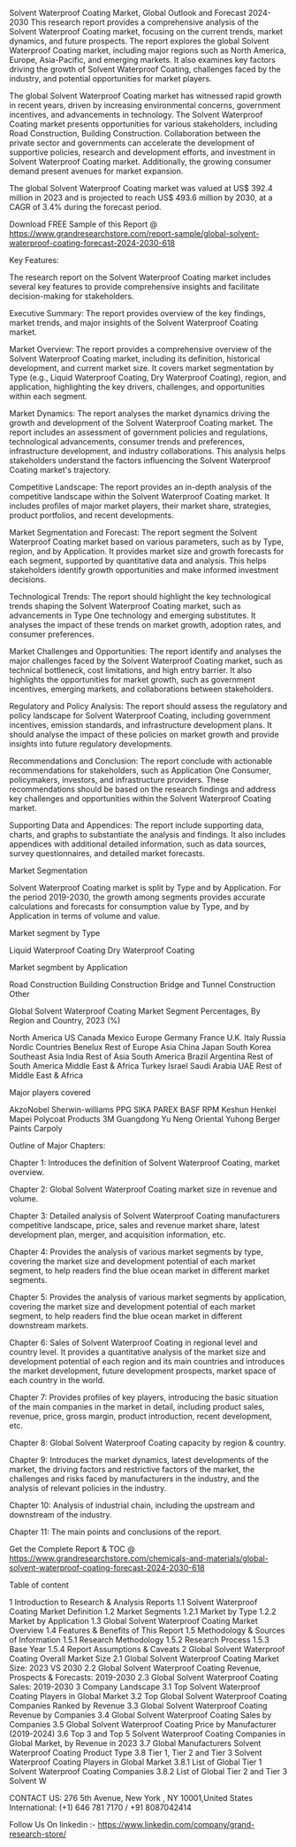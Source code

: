 Solvent Waterproof Coating Market, Global Outlook and Forecast 2024-2030
This research report provides a comprehensive analysis of the Solvent Waterproof Coating market, focusing on the current trends, market dynamics, and future prospects. The report explores the global Solvent Waterproof Coating market, including major regions such as North America, Europe, Asia-Pacific, and emerging markets. It also examines key factors driving the growth of Solvent Waterproof Coating, challenges faced by the industry, and potential opportunities for market players.

The global Solvent Waterproof Coating market has witnessed rapid growth in recent years, driven by increasing environmental concerns, government incentives, and advancements in technology. The Solvent Waterproof Coating market presents opportunities for various stakeholders, including Road Construction, Building Construction. Collaboration between the private sector and governments can accelerate the development of supportive policies, research and development efforts, and investment in Solvent Waterproof Coating market. Additionally, the growing consumer demand present avenues for market expansion.

The global Solvent Waterproof Coating market was valued at US$ 392.4 million in 2023 and is projected to reach US$ 493.6 million by 2030, at a CAGR of 3.4% during the forecast period.

Download FREE Sample of this Report @ https://www.grandresearchstore.com/report-sample/global-solvent-waterproof-coating-forecast-2024-2030-618


Key Features:

The research report on the Solvent Waterproof Coating market includes several key features to provide comprehensive insights and facilitate decision-making for stakeholders.

Executive Summary: The report provides overview of the key findings, market trends, and major insights of the Solvent Waterproof Coating market.

Market Overview: The report provides a comprehensive overview of the Solvent Waterproof Coating market, including its definition, historical development, and current market size. It covers market segmentation by Type (e.g., Liquid Waterproof Coating, Dry Waterproof Coating), region, and application, highlighting the key drivers, challenges, and opportunities within each segment.

Market Dynamics: The report analyses the market dynamics driving the growth and development of the Solvent Waterproof Coating market. The report includes an assessment of government policies and regulations, technological advancements, consumer trends and preferences, infrastructure development, and industry collaborations. This analysis helps stakeholders understand the factors influencing the Solvent Waterproof Coating market's trajectory.

Competitive Landscape: The report provides an in-depth analysis of the competitive landscape within the Solvent Waterproof Coating market. It includes profiles of major market players, their market share, strategies, product portfolios, and recent developments.

Market Segmentation and Forecast: The report segment the Solvent Waterproof Coating market based on various parameters, such as by Type, region, and by Application. It provides market size and growth forecasts for each segment, supported by quantitative data and analysis. This helps stakeholders identify growth opportunities and make informed investment decisions.

Technological Trends: The report should highlight the key technological trends shaping the Solvent Waterproof Coating market, such as advancements in Type One technology and emerging substitutes. It analyses the impact of these trends on market growth, adoption rates, and consumer preferences.

Market Challenges and Opportunities: The report identify and analyses the major challenges faced by the Solvent Waterproof Coating market, such as technical bottleneck, cost limitations, and high entry barrier. It also highlights the opportunities for market growth, such as government incentives, emerging markets, and collaborations between stakeholders.

Regulatory and Policy Analysis: The report should assess the regulatory and policy landscape for Solvent Waterproof Coating, including government incentives, emission standards, and infrastructure development plans. It should analyse the impact of these policies on market growth and provide insights into future regulatory developments.

Recommendations and Conclusion: The report conclude with actionable recommendations for stakeholders, such as Application One Consumer, policymakers, investors, and infrastructure providers. These recommendations should be based on the research findings and address key challenges and opportunities within the Solvent Waterproof Coating market.

Supporting Data and Appendices: The report include supporting data, charts, and graphs to substantiate the analysis and findings. It also includes appendices with additional detailed information, such as data sources, survey questionnaires, and detailed market forecasts.

Market Segmentation

Solvent Waterproof Coating market is split by Type and by Application. For the period 2019-2030, the growth among segments provides accurate calculations and forecasts for consumption value by Type, and by Application in terms of volume and value.



Market segment by Type



Liquid Waterproof Coating
Dry Waterproof Coating


Market segmbent by Application



Road Construction
Building Construction
Bridge and Tunnel Construction
Other


Global Solvent Waterproof Coating Market Segment Percentages, By Region and Country, 2023 (%)



North America
US
Canada
Mexico
Europe
Germany
France
U.K.
Italy
Russia
Nordic Countries
Benelux
Rest of Europe
Asia
China
Japan
South Korea
Southeast Asia
India
Rest of Asia
South America
Brazil
Argentina
Rest of South America
Middle East & Africa
Turkey
Israel
Saudi Arabia
UAE
Rest of Middle East & Africa


Major players covered



AkzoNobel
Sherwin-williams
PPG
SIKA
PAREX
BASF
RPM
Keshun
Henkel
Mapei
Polycoat Products
3M
Guangdong Yu Neng
Oriental Yuhong
Berger Paints
Carpoly


Outline of Major Chapters:

Chapter 1: Introduces the definition of Solvent Waterproof Coating, market overview.

Chapter 2: Global Solvent Waterproof Coating market size in revenue and volume.

Chapter 3: Detailed analysis of Solvent Waterproof Coating manufacturers competitive landscape, price, sales and revenue market share, latest development plan, merger, and acquisition information, etc.

Chapter 4: Provides the analysis of various market segments by type, covering the market size and development potential of each market segment, to help readers find the blue ocean market in different market segments.

Chapter 5: Provides the analysis of various market segments by application, covering the market size and development potential of each market segment, to help readers find the blue ocean market in different downstream markets.

Chapter 6: Sales of Solvent Waterproof Coating in regional level and country level. It provides a quantitative analysis of the market size and development potential of each region and its main countries and introduces the market development, future development prospects, market space of each country in the world.

Chapter 7: Provides profiles of key players, introducing the basic situation of the main companies in the market in detail, including product sales, revenue, price, gross margin, product introduction, recent development, etc.

Chapter 8: Global Solvent Waterproof Coating capacity by region & country.

Chapter 9: Introduces the market dynamics, latest developments of the market, the driving factors and restrictive factors of the market, the challenges and risks faced by manufacturers in the industry, and the analysis of relevant policies in the industry.

Chapter 10: Analysis of industrial chain, including the upstream and downstream of the industry.

Chapter 11: The main points and conclusions of the report.

Get the Complete Report & TOC @ https://www.grandresearchstore.com/chemicals-and-materials/global-solvent-waterproof-coating-forecast-2024-2030-618

Table of content

1 Introduction to Research & Analysis Reports
1.1 Solvent Waterproof Coating Market Definition
1.2 Market Segments
1.2.1 Market by Type
1.2.2 Market by Application
1.3 Global Solvent Waterproof Coating Market Overview
1.4 Features & Benefits of This Report
1.5 Methodology & Sources of Information
1.5.1 Research Methodology
1.5.2 Research Process
1.5.3 Base Year
1.5.4 Report Assumptions & Caveats
2 Global Solvent Waterproof Coating Overall Market Size
2.1 Global Solvent Waterproof Coating Market Size: 2023 VS 2030
2.2 Global Solvent Waterproof Coating Revenue, Prospects & Forecasts: 2019-2030
2.3 Global Solvent Waterproof Coating Sales: 2019-2030
3 Company Landscape
3.1 Top Solvent Waterproof Coating Players in Global Market
3.2 Top Global Solvent Waterproof Coating Companies Ranked by Revenue
3.3 Global Solvent Waterproof Coating Revenue by Companies
3.4 Global Solvent Waterproof Coating Sales by Companies
3.5 Global Solvent Waterproof Coating Price by Manufacturer (2019-2024)
3.6 Top 3 and Top 5 Solvent Waterproof Coating Companies in Global Market, by Revenue in 2023
3.7 Global Manufacturers Solvent Waterproof Coating Product Type
3.8 Tier 1, Tier 2 and Tier 3 Solvent Waterproof Coating Players in Global Market
3.8.1 List of Global Tier 1 Solvent Waterproof Coating Companies
3.8.2 List of Global Tier 2 and Tier 3 Solvent W

CONTACT US:
276 5th Avenue, New York , NY 10001,United States
International: (+1) 646 781 7170 / +91 8087042414

Follow Us On linkedin :- https://www.linkedin.com/company/grand-research-store/
 
